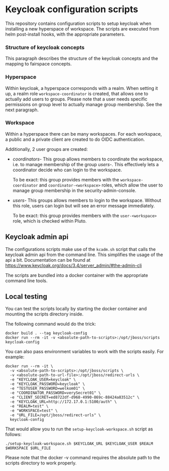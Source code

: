 # Keycloak configuration scripts

This repository contains configuration scripts to setup
keycloak when installing a new hyperspace of workspace.
The scripts are executed from helm post-install hooks, with 
the appropriate parameters.

### Structure of keycloak concepts
This paragraph describes the structure of the keycloak concepts and the mapping
to fairspace concepts.

### Hyperspace 
Within keycloak, a hyperspace corresponds with a realm. When setting it up, a
realm role `workspace-coordinator` is created, that allows one to actually add
users to groups. Please note that a user needs specific permissions on group level 
to actually manage group membership. See the next paragraph. 

### Workspace
Within a hyperspace there can be many workspaces. For each workspace, a public 
and a private client are created to do OIDC authentication. 

Additionally, 2 user groups are created: 
* _coordinators-<workspace>_ This group allows members to coordinate the workspace, i.e.
  to manage membership of the group _users-<workspace>_. This effectively lets a coordinator
  decide who can login to the workspace.
  
  To be exact: this group provides members with the `workspace-coordinator` and `coordinator-<workspace>`
  roles, which allow the user to manage group membership in the security-admin-console.
* _users-<workspace>_ This groups allows members to login to the workspace. Without this role, 
  users can login but will see an error message immediately.
  
  To be exact: this group provides members with the `user-<workspace>`
  role, which is checked within Pluto.

## Keycloak admin api
The configurations scripts make use of the `kcadm.sh` script
that calls the keycloak admin api from the command line.
This simplifies the usage of the api a bit. Documentation can 
be found at https://www.keycloak.org/docs/3.4/server_admin/#the-admin-cli 

The scripts are bundled into a docker container with the appropriate
command line tools.

## Local testing
You can test the scripts locally by starting the 
docker container and mounting the scripts directory inside.

The following command would do the trick:

```
docker build . --tag keycloak-config
docker run --rm -it -v <absolute-path-to-scripts>:/opt/jboss/scripts keycloak-config
```

You can also pass environment variables to work with the scripts easily. For example:

```
docker run --rm -it \
  -v <absolute-path-to-scripts>:/opt/jboss/scripts \
  -v <absolute-path-to-url-file>:/opt/jboss/redirect-urls \
  -e "KEYCLOAK_USER=keycloak" \
  -e "KEYCLOAK_PASSWORD=keycloak" \
  -e "TESTUSER_PASSWORD=welkom01" \
  -e "COORDINATOR_PASSWORD=verySecret01" \
  -e "CLIENT_SECRET=ed8722df-d968-4990-869c-88424a83512c" \
  -e "KEYCLOAK_URL=http://172.17.0.1:5100/auth" \
  -e "REALM=test" \
  -e "WORKSPACE=test" \
  -e "URL_FILE=/opt/jboss/redirect-urls" \
  keycloak-config
```

That would allow you to run the `setup-keycloak-workspace.sh` script as follows:

```
./setup-keycloak-workspace.sh $KEYCLOAK_URL $KEYCLOAK_USER $REALM $WORKSPACE $URL_FILE
```

Please note that the docker -v command requires the absolute path to the scripts
directory to work properly.

  
